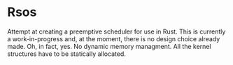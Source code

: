 # Rsos
Attempt at creating a preemptive scheduler for use in Rust. This is currently a work-in-progress
and, at the moment, there is no design choice already made. Oh, in fact, yes. No dynamic memory
managment. All the kernel structures have to be statically allocated. 
